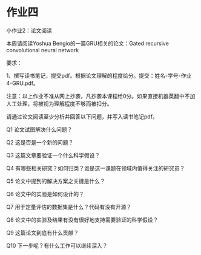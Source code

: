 # 作业四

小作业2：论文阅读

本周请阅读Yoshua Bengio的一篇GRU相关的论文：Gated recursive convolutional neural network

要求：

1、撰写读书笔记，提交pdf。根据论文理解的程度给分。提交：姓名-学号-作业4-GRU.pdf。

注意：以上作业不准从网上抄袭，凡抄袭本课程给0分。如果直接机器英翻中不加人工处理，将被视为理解程度不够而被扣分。

请通过论文阅读至少分析并回答以下问题，并写入读书笔记pdf。

Q1 论文试图解决什么问题？

Q2 这是否是一个新的问题？

Q3 这篇文章要验证一个什么科学假设？

Q4 有哪些相关研究？如何归类？谁是这一课题在领域内值得关注的研究员？

Q5 论文中提到的解决方案之关键是什么？

Q6 论文中的实验是如何设计的？

Q7 用于定量评估的数据集是什么？代码有没有开源？

Q8 论文中的实验及结果有没有很好地支持需要验证的科学假设？

Q9 这篇论文到底有什么贡献？

Q10 下一步呢？有什么工作可以继续深入？